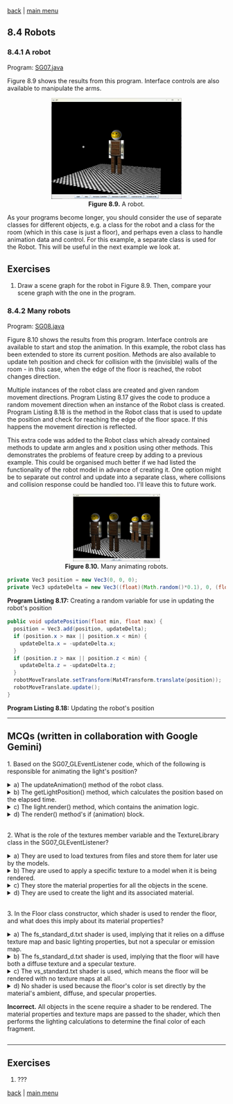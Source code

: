[back](ch8.md) | [main menu](../README.md)
 
## 8.4 Robots

### 8.4.1 A robot

Program: [SG07.java](/ch8_sg/ch8_7_robot)

Figure 8.9 shows the results from this program. Interface controls are also available to manipulate the arms. 

<p align="center">
  <img src="ch8_img/ch8_7_robot.png" alt="a robot" width="300"><br>
  <strong>Figure 8.9.</strong> A robot.
</p>

As your programs become longer, you should consider the use of separate classes for different objects, e.g. a class for the robot and a class for the room (which in this case is just a floor), and perhaps even a class to handle animation data and control. For this example, a separate class is used for the Robot. This will be useful in the next example we look at.

## Exercises

1. Draw a scene graph for the robot in Figure 8.9. Then, compare your scene graph with the one in the program. 

### 8.4.2 Many robots

Program: [SG08.java](/ch8_sg/ch8_8_robot_many)

Figure 8.10 shows the results from this program. Interface controls are available to start and stop the animation. In this example, the robot class has been extended to store its current position. Methods are also available to update teh position and check for collision with the (invisible) walls of the room - in this case, when the edge of the floor is reached, the robot changes direction. 

Multiple instances of the robot class are created and given random movement directions. Program Listing 8.17 gives the code to produce a random movement direction when an instance of the Robot class is created. Program Listing 8.18 is the method in the Robot class that is used to update the position and check for reaching the edge of the floor space. If this happens the movement direction is reflected. 

This extra code was added to the Robot class which already contained methods to update arm angles and x position using other methods. This demonstrates the problems of feature creep by adding to a previous example. This could be organised much better if we had listed the functionality of the robot model in advance of creating it. One option might be to separate out control and update into a separate class, where collisions and collision response could be handled too. I'll leave this to future work.

<p align="center">
  <img src="ch8_img/ch8_8_robot_many.png" alt="many robots" width="200"><br>
  <strong>Figure 8.10.</strong> Many animating robots.
</p>

```java
private Vec3 position = new Vec3(0, 0, 0);
private Vec3 updateDelta = new Vec3((float)(Math.random()*0.1), 0, (float)(Math.random()*0.1));
```

**Program Listing 8.17:** Creating a random variable for use in updating the robot's position


```java
public void updatePosition(float min, float max) {
  position = Vec3.add(position, updateDelta);
  if (position.x > max || position.x < min) {
    updateDelta.x = -updateDelta.x;
  }
  if (position.z > max || position.z < min) {
    updateDelta.z = -updateDelta.z;
  }
  robotMoveTranslate.setTransform(Mat4Transform.translate(position));
  robotMoveTranslate.update();
}
```

**Program Listing 8.18:** Updating the robot's position


---

## MCQs (written in collaboration with Google Gemini)

<p>1. Based on the SG07_GLEventListener code, which of the following is responsible for animating the light's position?</p>

<details>
<summary>a) The updateAnimation() method of the robot class.</summary>
<p><b>Incorrect.</b> The robot.updateAnimation() method is called for the robot, not the light. The light's position is updated by a different method.</p>
</details>

<details>
<summary>b) The getLightPosition() method, which calculates the position based on the elapsed time.</summary>
<p><b>Correct.</b> The code shows that the render() method calls light.setPosition(getLightPosition()), and the getLightPosition() method uses a trigonometric function of elapsedTime to calculate a new position for each frame, creating a circular motion.</p>
</details>

<details>
<summary>c) The light.render() method, which contains the animation logic.</summary>
<p><b>Incorrect.</b> The light.render() method is called to draw the light object, but the position is passed to it from the render() method. The animation logic is separate from the rendering itself.</p>
</details>

<details>
<summary>d) The render() method's if (animation) block.</summary>
<p><b>Incorrect.</b> The if (animation) block controls the robot's animation, not the light's. The light's position is updated every frame regardless of whether the animation flag is true.</p>
</details>

<br>

<p>2. What is the role of the textures member variable and the TextureLibrary class in the SG07_GLEventListener? </p>

<details>
<summary>a) They are used to load textures from files and store them for later use by the models.</summary>
<p><b>Correct.</b> In the initialise method, a new TextureLibrary is created, and the add() method is called multiple times to load different textures (e.g., "chequerboard.jpg," "smile.png") from the file system and store them with a name.</p>
</details>

<details>
<summary>b) They are used to apply a specific texture to a model when it is being rendered.</summary>
<p><b>Incorrect.</b> The TextureLibrary only stores the textures. Applying them to a model is done by setting the texture maps on the Material object, as seen in the Floor class constructor.</p>
</details>

<details>
<summary>c) They store the material properties for all the objects in the scene.</summary>
<p><b>Incorrect.</b> The Material class stores material properties. The TextureLibrary is specifically for managing textures.</p>
</details>

<details>
<summary>d) They are used to create the light and its associated material.</summary>
<p><b>Incorrect.</b> The Light class is responsible for the light source. The Material class handles its properties. The TextureLibrary is not directly involved in setting up the light.</p>
</details>

<br>

<p>3. In the Floor class constructor, which shader is used to render the floor, and what does this imply about its material properties?</p>

<details>
<summary>a) The fs_standard_d.txt shader is used, implying that it relies on a diffuse texture map and basic lighting properties, but not a specular or emission map.</summary>
<p><b>Correct.</b> The constructor creates a new Shader with the fragment shader fs_standard_d.txt. It then calls material.setDiffuseMap(diffuse) and sets the specular and emission maps to null, which aligns with the shader's purpose of handling a diffuse texture and basic lighting but nothing more.</p>
</details>

<details>
<summary>b) The fs_standard_d.txt shader is used, implying that the floor will have both a diffuse texture and a specular texture.</summary>
<p><b>Incorrect.</b> The _d in the shader name stands only for diffuse. A shader that handles both diffuse and specular maps would likely be named fs_standard_ds.txt.</p>
</details>

<details>
<summary>c) The vs_standard.txt shader is used, which means the floor will be rendered with no texture maps at all.</summary>
<p><b>Incorrect.</b> vs_standard.txt is the vertex shader, which handles geometry transformations. The fragment shader, fs_standard_d.txt, handles the material properties and texturing.</p>
</details>

<details>
<summary>d) No shader is used because the floor's color is set directly by the material's ambient, diffuse, and specular properties.</p>
<p><b>Incorrect.</b> All objects in the scene require a shader to be rendered. The material properties and texture maps are passed to the shader, which then performs the lighting calculations to determine the final color of each fragment.</p>
</details>

---

## Exercises

1. ???

[back](ch8.md) | [main menu](../README.md)